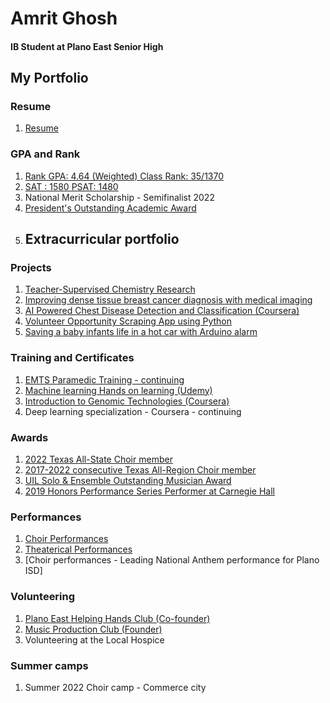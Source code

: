 # Amrit Ghosh 
#### IB Student at Plano East Senior High

## My Portfolio
### Resume
1. [Resume](https://docs.google.com/document/d/1VT8rC4aqFWtIULC7IGAugrSD9ABvgPHYTgmU08cPb3Q/edit)

### GPA and Rank 
1. [Rank GPA: 4.64 (Weighted) Class Rank: 35/1370](https://drive.google.com/file/d/1qO-JbZHK5IpJgG0EGGwQN-sZv0vAilOR/view?usp=sharing)
2. [SAT : 1580   PSAT: 1480](https://drive.google.com/file/d/1bq0KrZwGubmSZv2WYrRdmV6Nn8rV90KW/view?usp=sharing)
3. National Merit Scholarship - Semifinalist 2022 
4. [President's Outstanding Academic Award](https://drive.google.com/file/d/16gG3B9gPDE6Zk7gYrsa6CK1OjPLGPK38/view?usp=sharing)
5. ## Extracurricular portfolio
### Projects
1. [Teacher-Supervised Chemistry Research](https://github.com/amritg9/Portfolio/tree/main/Projects)
2. [Improving dense tissue breast cancer diagnosis with medical imaging]()
3. [AI Powered Chest Disease Detection and Classification (Coursera)](https://github.com/amritg9/Portfolio/blob/main/CourseraAIPoweredChestDisease.pdf)
4. [Volunteer Opportunity Scraping App using Python](https://github.com/amritg9/Portfolio/tree/main/Projects)
5. [Saving a baby infants life in a hot car with Arduino alarm](https://github.com/amritg9/Portfolio/tree/main/Projects)
### Training and Certificates
1. [EMTS Paramedic Training - continuing](https://drive.google.com/file/d/1vZnTuH9Fu6uN2nnD4Uqd8By6aMQXnQ9J/view?usp=sharing)
2. [Machine learning Hands on learning (Udemy)](https://github.com/amritg9/Portfolio/blob/main/udemyMachineLearning.pdf)
3. [Introduction to Genomic Technologies (Coursera)](https://github.com/amritg9/Portfolio/blob/main/CourseraGenomicTechnologies.pdf)
7. Deep learning specialization - Coursera - continuing
### Awards
1. [2022 Texas All-State Choir member]()
2. [2017-2022 consecutive Texas All-Region Choir member]()
3. [UIL Solo & Ensemble Outstanding Musician Award]()
4. [2019 Honors Performance Series Performer at Carnegie Hall]()
### Performances
1. [Choir Performances](https://github.com/amritg9/Portfolio/tree/main/Performances)
2. [Theaterical Performances](https://github.com/amritg9/Portfolio/tree/main/Performances)
3. [Choir performances - Leading National Anthem performance for Plano ISD]
### Volunteering
1. [Plano East Helping Hands Club (Co-founder)](https://github.com/amritg9/Portfolio/tree/main/Volunteering)
2. [Music Production Club (Founder)](https://github.com/amritg9/Portfolio/tree/main/Volunteering)
3. Volunteering at the Local Hospice
### Summer camps
1. Summer 2022 Choir camp - Commerce city
